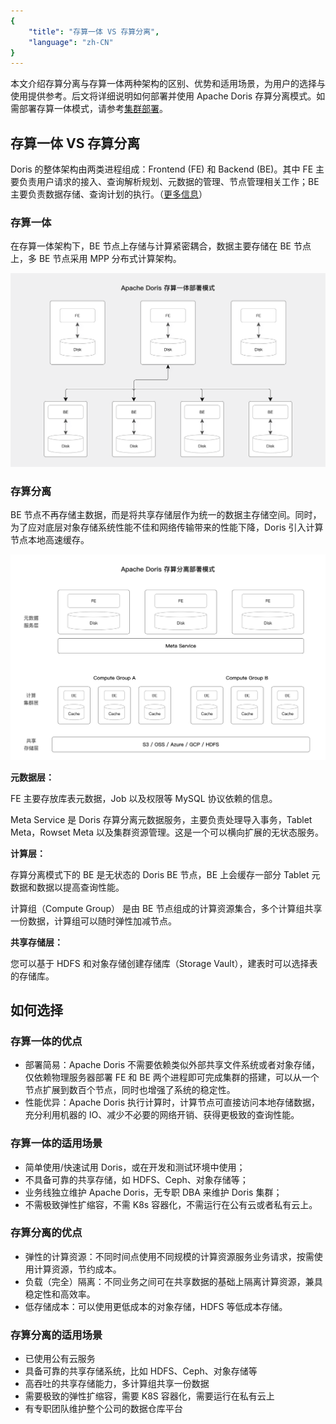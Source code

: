 ```yaml
---
{
    "title": "存算一体 VS 存算分离",
    "language": "zh-CN"
}
---
```


<!--
Licensed to the Apache Software Foundation (ASF) under one
or more contributor license agreements.  See the NOTICE file
distributed with this work for additional information
regarding copyright ownership.  The ASF licenses this file
to you under the Apache License, Version 2.0 (the
"License"); you may not use this file except in compliance
with the License.  You may obtain a copy of the License at

  http://www.apache.org/licenses/LICENSE-2.0

Unless required by applicable law or agreed to in writing,
software distributed under the License is distributed on an
"AS IS" BASIS, WITHOUT WARRANTIES OR CONDITIONS OF ANY
KIND, either express or implied.  See the License for the
specific language governing permissions and limitations
under the License.
-->

本文介绍存算分离与存算一体两种架构的区别、优势和适用场景，为用户的选择与使用提供参考。后文将详细说明如何部署并使用 Apache Doris 存算分离模式。如需部署存算一体模式，请参考[集群部署](../install/deploy-manually/storage-compute-coupled-deploy-manually)。

## 存算一体 VS 存算分离

Doris 的整体架构由两类进程组成：Frontend (FE) 和 Backend (BE)。其中 FE 主要负责用户请求的接入、查询解析规划、元数据的管理、节点管理相关工作；BE 主要负责数据存储、查询计划的执行。（[更多信息](https://doris.apache.org/zh-CN/docs/dev/gettingStarted/what-is-apache-doris/)）

### 存算一体

在存算一体架构下，BE 节点上存储与计算紧密耦合，数据主要存储在 BE 节点上，多 BE 节点采用 MPP 分布式计算架构。

![compute-storage-coupled](/images/compute-storage-coupled-zh.png)

### 存算分离

BE 节点不再存储主数据，而是将共享存储层作为统一的数据主存储空间。同时，为了应对底层对象存储系统性能不佳和网络传输带来的性能下降，Doris 引入计算节点本地高速缓存。

![compute-storage-decoupled](/images/compute-storage-decoupled-zh.png)

**元数据层：**

FE 主要存放库表元数据，Job 以及权限等 MySQL 协议依赖的信息。

Meta Service 是 Doris 存算分离元数据服务，主要负责处理导入事务，Tablet Meta，Rowset Meta 以及集群资源管理。这是一个可以横向扩展的无状态服务。

**计算层：**

存算分离模式下的 BE 是无状态的 Doris BE 节点，BE 上会缓存一部分 Tablet 元数据和数据以提高查询性能。

计算组（Compute Group） 是由 BE 节点组成的计算资源集合，多个计算组共享一份数据，计算组可以随时弹性加减节点。

**共享存储层：**

您可以基于 HDFS 和对象存储创建存储库（Storage Vault），建表时可以选择表的存储库。


## 如何选择

### 存算一体的优点

- 部署简易：Apache Doris 不需要依赖类似外部共享文件系统或者对象存储，仅依赖物理服务器部署 FE 和 BE 两个进程即可完成集群的搭建，可以从一个节点扩展到数百个节点，同时也增强了系统的稳定性。
- 性能优异：Apache Doris 执行计算时，计算节点可直接访问本地存储数据，充分利用机器的 IO、减少不必要的网络开销、获得更极致的查询性能。

### 存算一体的适用场景

- 简单使用/快速试用 Doris，或在开发和测试环境中使用；
- 不具备可靠的共享存储，如 HDFS、Ceph、对象存储等；
- 业务线独立维护 Apache Doris，无专职 DBA 来维护 Doris 集群；
- 不需极致弹性扩缩容，不需 K8s 容器化，不需运行在公有云或者私有云上。

### 存算分离的优点

- 弹性的计算资源：不同时间点使用不同规模的计算资源服务业务请求，按需使用计算资源，节约成本。
- 负载（完全）隔离：不同业务之间可在共享数据的基础上隔离计算资源，兼具稳定性和高效率。
- 低存储成本：可以使用更低成本的对象存储，HDFS 等低成本存储。

### 存算分离的适用场景

- 已使用公有云服务
- 具备可靠的共享存储系统，比如 HDFS、Ceph、对象存储等
- 高吞吐的共享存储能力，多计算组共享一份数据
- 需要极致的弹性扩缩容，需要 K8S 容器化，需要运行在私有云上
- 有专职团队维护整个公司的数据仓库平台

